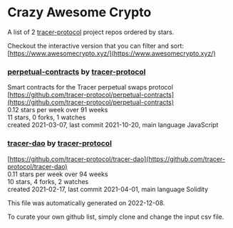 # Crazy Awesome Crypto
A list of 2 [tracer-protocol](https://github.com/tracer-protocol) project repos ordered by stars.  

Checkout the interactive version that you can filter and sort: 
[https://www.awesomecrypto.xyz/](https://www.awesomecrypto.xyz/)  


### [perpetual-contracts](https://github.com/tracer-protocol/perpetual-contracts) by [tracer-protocol](https://github.com/tracer-protocol)  
Smart contracts for the Tracer perpetual swaps protocol  
[https://github.com/tracer-protocol/perpetual-contracts](https://github.com/tracer-protocol/perpetual-contracts)  
0.12 stars per week over 91 weeks  
11 stars, 0 forks, 1 watches  
created 2021-03-07, last commit 2021-10-20, main language JavaScript  


### [tracer-dao](https://github.com/tracer-protocol/tracer-dao) by [tracer-protocol](https://github.com/tracer-protocol)  
  
[https://github.com/tracer-protocol/tracer-dao](https://github.com/tracer-protocol/tracer-dao)  
0.11 stars per week over 94 weeks  
10 stars, 4 forks, 2 watches  
created 2021-02-17, last commit 2021-04-01, main language Solidity  


This file was automatically generated on 2022-12-08.  

To curate your own github list, simply clone and change the input csv file.  